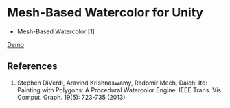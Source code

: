 Mesh-Based Watercolor for Unity
====================
* Mesh-Based Watercolor [1]

[Demo](http://nobnak.github.io/SceneSamples/PaintingWithPolygons/PaintingWithPolygons.html)

## References
 1. Stephen DiVerdi, Aravind Krishnaswamy, Radomír Mech, Daichi Ito: Painting with Polygons: A Procedural Watercolor Engine. IEEE Trans. Vis. Comput. Graph. 19(5): 723-735 (2013)
